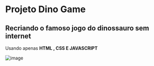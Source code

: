 #   Projeto Dino Game

## Recriando o famoso jogo do dinossauro sem internet
Usando apenas **HTML , CSS E JAVASCRIPT**

![image](https://user-images.githubusercontent.com/88461178/139556372-7e0a7d24-719b-43a0-8f53-6e80b25e8454.png)
